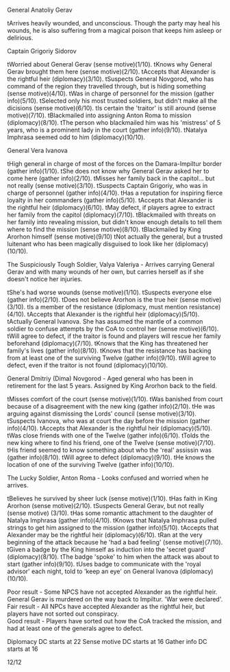 General Anatoliy Gerav

tArrives heavily wounded, and unconscious.  Though the party may heal his wounds, he is also suffering from a magical poison that keeps him asleep or delirious.

Captain Grigoriy Sidorov

tWorried about General Gerav (sense motive)(1/10).
tKnows why General Gerav brought them here (sense motive)(2/10).
tAccepts that Alexander is the rightful heir (diplomacy)(3/10).
tSuspects General Novgorod, who has command of the region they travelled through, but is hiding something (sense motive)(4/10).
tWas in charge of personnel for the mission (gather info)(5/10).
tSelected only his most trusted soldiers, but didn't make all the dicisions (sense motive)(6/10).
tIs certain the 'traitor' is still around (sense motive)(7/10).
tBlackmailed into assigning Anton Roma to mission (diplomacy)(8/10).
tThe person who blackmailed him was his 'mistress' of 5 years, who is a prominent lady in the court (gather info)(9/10).
tNatalya Imphrasa seemed odd to him (diplomacy)(10/10).

General Vera Ivanova

tHigh general in charge of most of the forces on the Damara-Impiltur border (gather info)(1/10).
tShe does not know why General Gerav asked her to come here (gather info)(2/10).
tMisses her family back in the capitol... but not really (sense motive)(3/10).
tSuspects Captain Grigoriy, who was in charge of personnel (gather info)(4/10).
tHas a reputation for inspiring fierce loyalty in her commanders (gather info)(5/10).
tAccepts that Alexander is the rightful heir (diplomacy)(6/10).
tMay defect, if players agree to extract her family from the capitol (diplomacy)(7/10).
tBlackmailed with threats on her family into revealing mission, but didn't know enough details to tell them where to find the mission (sense motive)(8/10). 
tBlackmailed by King Arorhon himself (sense motive)(9/10)
tNot actually the general, but a trusted luitenant who has been magically disguised to look like her (diplomacy)(10/10).  

The Suspiciously Tough Soldier, Valya Valeriya - Arrives carrying General Gerav and with many wounds of her own, but carries herself as if she doesn't notice her injuries.

tShe's had worse wounds (sense motive)(1/10).
tSuspects everyone else (gather info)(2/10).
tDoes not believe Arorhon is the true heir (sense motive)(3/10).
tIs a member of the resistance (diplomacy, must mention resistance)(4/10).
tAccepts that Alexander is the rightful heir (diplomacy)(5/10).
tActually General Ivanova.  She has assumed the mantle of a common soldier to confuse attempts by the CoA to control her (sense motive)(6/10).
tWill agree to defect, if the traitor is found and players will rescue her family beforehand (diplomacy)(7/10).
tKnows that the King has threatened her family's lives (gather info)(8/10).
tKnows that the resistance has backing from at least one of the surviving Twelve (gather info)(9/10).
tWill agree to defect, even if the traitor is not found (diplomacy)(10/10).

General Dmitriy (Dima) Novgorod - Aged general who has been in retirement for the last 5 years.  Assigned by King Arorhon back to the field.

tMisses comfort of the court (sense motive)(1/10).
tWas banished from court because of a disagreement with the new king (gather info)(2/10).
tHe was arguing against dismissing the Lords' council (sense motive)(3/10).
tSuspects Ivanova, who was at court the day before the mission (gather info)(4/10).
tAccepts that Alexander is the rightful heir (diplomacy)(5/10).
tWas close friends with one of the Twelve (gather info)(6/10).
tTolds the new king where to find his friend, one of the Twelve (sense motive)(7/10).
tHis friend seemed to know something about who the 'real' assissin was (gather info)(8/10).
tWill agree to defect (diplomacy)(9/10).
tHe knows the location of one of the surviving Twelve (gather info)(10/10).

The Lucky Soldier, Anton Roma - Looks confused and worried when he arrives.

tBelieves he survived by sheer luck (sense motive)(1/10).
tHas faith in King Arorhon (sense motive)(2/10).
tSuspects General Gerav, but not really (sense motive) (3/10).
tHas some romantic attachment to the daughter of Natalya Imphrasa (gather info)(4/10).
tKnows that Natalya Imphrasa pulled strings to get him assigned to the mission (gather info)(5/10).
tAccepts that Alexander may be the rightful heir (diplomacy)(6/10).
tRan at the very beginning of the attack because he 'had a bad feeling' (sense motive)(7/10). 
tGiven a badge by the King himself as induction into the 'secret guard' (diplomacy)(8/10). 
tThe badge 'spoke' to him when the attack was about to start (gather info)(9/10). 
tUses badge to communicate with the 'royal advisor' each night, told to 'keep an eye' on General Ivanova (diplomacy)(10/10).

Poor result - Some NPCS have not accepted Alexander as the rightful heir.  General Gerav is murdered on the way back to Impiltur.  'War were declared'.
Fair result - All NPCs have accepted Alexander as the rightful heir, but players have not sorted out conspiracy.  
Good result - Players have sorted out how the CoA tracked the mission, and had at least one of the generals agree to defect.

Diplomacy DC starts at 22
Sense motive DC starts at 16
Gather info DC starts at 16

12/12
